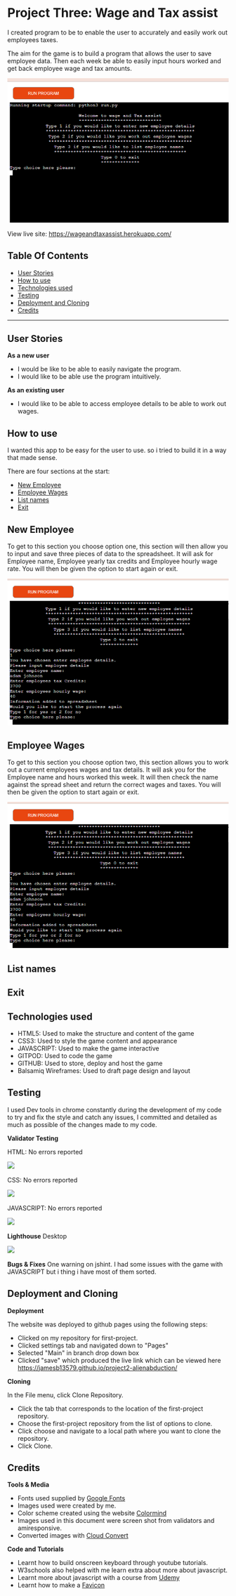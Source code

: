 # Project Three: Wage and Tax assist

I created program to be to enable the user to accurately and easily work out employees taxes.

The aim for the game is to build a program that allows the user to save employee data. Then each week be able to easily input hours worked and get back employee wage and tax amounts.

![](docs/startscreen.png)

View live site: https://wageandtaxassist.herokuapp.com/

## Table Of Contents

  * [User Stories](#user-stories) 
  * [How to use](#how-to-use)
  * [Technologies used](#technologies-used)
  * [Testing](#testing)
  * [Deployment and Cloning](#deployment-and-cloning)
  * [Credits](#credits)
---

## User Stories
__As a new user__

- I would be like to be able to easily navigate the program.
- I would like to be able use the program intuitively.

__As an existing user__

- I would like to be able to access employee details to be able to work out wages.

## How to use

I wanted this app to be easy for the user to use. so i tried to build it in a way that made sense. 

There are four sections at the start:

- [New Employee](#new-employee)
- [Employee Wages](#employee-wages)
- [List names](#list-names)
- [Exit](#exit)

## New Employee

To get to this section you choose option one, this section will then allow you to input and save three pieces of data to the spreadsheet. It will ask for Employee name, Employee yearly tax credits and Employee hourly wage rate. You will then be given the option to start again or exit.

![](docs/newemployee.png)

## Employee Wages

To get to this section you choose option two, this section allows you to work out a current employees wages and tax details. It will ask you for the Employee name and hours worked this week.
It will then check the name against the spread sheet and return the correct wages and taxes. You will then be given the option to start again or exit.

![](docs/newemployee.png)

## List names

## Exit






## Technologies used

- HTML5: Used to make the structure and content of the game
- CSS3: Used to style the game content and appearance
- JAVASCRIPT: Used to make the game interactive
- GITPOD: Used to code the game
- GITHUB: Used to store, deploy and host the game
- Balsamiq Wireframes: Used to draft page design and layout

## Testing

I used Dev tools in chrome constantly during the development of my code to try and fix the style and catch any issues, I committed and detailed as much as possible of the changes made to my code. 

__Validator Testing__

HTML: No errors reported

![](docs/htmlval.png)

CSS: No errors reported

![](docs/cssval.png)

JAVASCRIPT: No errors reported

![](docs/jsval.png)

__Lighthouse__
Desktop

![](docs/lighthousescore.png)

__Bugs & Fixes__
One warning on jshint.
I had some issues with the game with JAVASCRIPT but i thing i have most of them sorted.

## Deployment and Cloning

__Deployment__

The website was deployed to github pages using the following steps:
- Clicked on my repository for first-project. 
- Clicked settings tab and navigated down to "Pages"
- Selected "Main" in branch drop down box
- Clicked "save" which produced the live link which can be viewed here https://jamesb13579.github.io/project2-alienabduction/

__Cloning__

In the File menu, click Clone Repository.
- Click the tab that corresponds to the location of the first-project repository.
- Choose the first-project repository from the list of options to clone.
- Click choose and navigate to a local path where you want to clone the repository.
- Click Clone.

## Credits

__Tools & Media__

- Fonts used supplied by [Google Fonts](https://https://fonts.google.com/)
- Images used were created by me.
- Color scheme created using the website [Colormind](http://colormind.io/)
- Images used in this document were screen shot from validators and amiresponsive.
- Converted images with [Cloud Convert](https://cloudconvert.com/)

__Code and Tutorials__

- Learnt how to build onscreen keyboard through youtube tutorials.
- W3schools also helped with me learn extra about more about javascript.
- Learnt more about javascript with a course from [Udemy](https://www.udemy.com/)
- Learnt how to make a [Favicon](https://www.youtube.com/watch?v=kEf1xSwX5D8) 